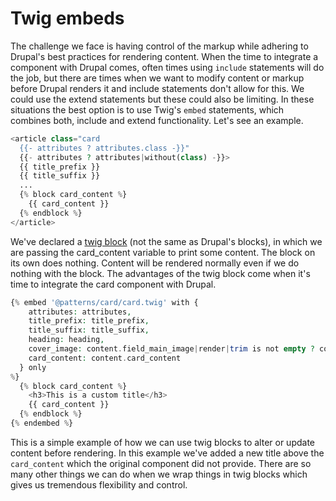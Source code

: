 # Twig embeds

The challenge we face is having control of the markup while adhering to Drupal's best practices for rendering content. When the time to integrate a component with Drupal comes, often times using `include` statements will do the job, but there are times when we want to modify content or markup before Drupal renders it and include statements don't allow for this. We could use the extend statements but these could also be limiting. In these situations the best option is to use Twig's `embed` statements, which combines both, include and extend functionality. Let's see an example.

```php
<article class="card
  {{- attributes ? attributes.class -}}"
  {{- attributes ? attributes|without(class) -}}>
  {{ title_prefix }}
  {{ title_suffix }}
  ...
  {% block card_content %}
    {{ card_content }}
  {% endblock %}
</article>
```

We've declared a [twig block](https://twig.symfony.com/doc/2.x/tags/extends.html) \(not the same as Drupal's blocks\), in which we are passing the card\_content variable to print some content. The block on its own does nothing. Content will be rendered normally even if we do nothing with the block. The advantages of the twig block come when it's time to integrate the card component with Drupal.

```php
{% embed '@patterns/card/card.twig' with {
    attributes: attributes,
    title_prefix: title_prefix,
    title_suffix: title_suffix,
    heading: heading,
    cover_image: content.field_main_image|render|trim is not empty ? content.field_main_image,
    card_content: content.card_content
  } only
%}
  {% block card_content %}
    <h3>This is a custom title</h3>
    {{ card_content }}
  {% endblock %}
{% endembed %}
```

This is a simple example of how we can use twig blocks to alter or update content before rendering. In this example we've added a new title above the `card_content` which the original component did not provide. There are so many other things we can do when we wrap things in twig blocks which gives us tremendous flexibility and control.

